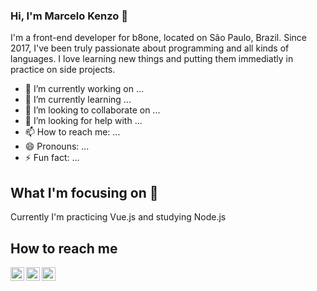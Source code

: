 ### Hi, I'm Marcelo Kenzo 👋

I'm a front-end developer for b8one, located on São Paulo, Brazil. 
Since 2017, I've been truly passionate about programming and all kinds of languages.
I love learning new things and putting them immediatly in practice on side projects.

- 🔭 I’m currently working on ...
- 🌱 I’m currently learning ...
- 👯 I’m looking to collaborate on ...
- 🤔 I’m looking for help with ...
- 📫 How to reach me: ...
- 😄 Pronouns: ...
- ⚡ Fun fact: ...

## What I'm focusing on 🌱

Currently I'm practicing Vue.js and studying Node.js

## How to reach me

<a href="https://www.linkedin.com/in/marcelo-kenzo-takamori/">
  <img align="left" alt="Marcelo's LinkedIN" width="22px" src="https://raw.githubusercontent.com/peterthehan/peterthehan/master/assets/linkedin.svg" />
</a>
<a href="https://www.facebook.com/marcelokenzot/">
  <img align="left" alt="Marcelo's Facebook" width="22px" src="https://raw.githubusercontent.com/peterthehan/peterthehan/master/assets/facebook.svg" />
</a>
<a href="https://www.instagram.com/marcelokenzot/">
  <img align="left" alt="Marcelo's Instagram" width="22px" src="https://raw.githubusercontent.com/peterthehan/peterthehan/master/assets/instagram.svg" />
</a>
